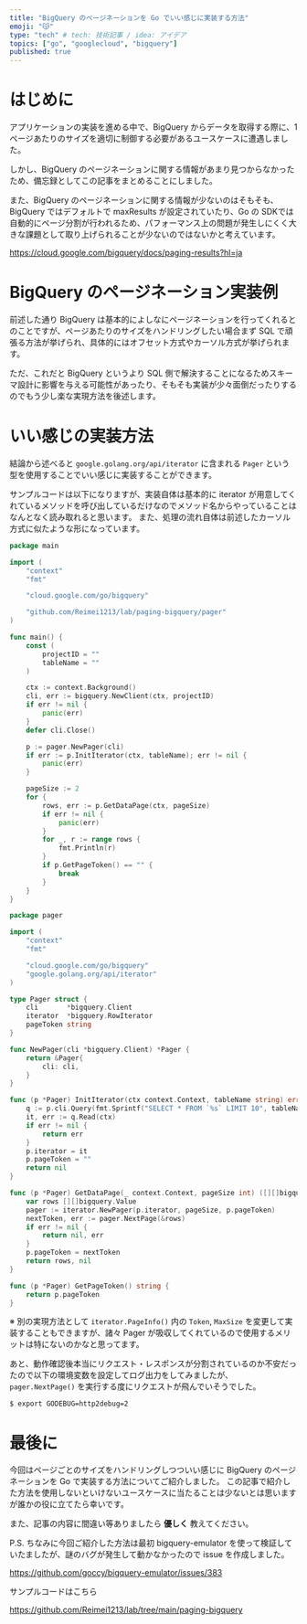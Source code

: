 ```yaml
---
title: "BigQuery のページネーションを Go でいい感じに実装する方法"
emoji: "😽"
type: "tech" # tech: 技術記事 / idea: アイデア
topics: ["go", "googlecloud", "bigquery"]
published: true
---
```


# はじめに
アプリケーションの実装を進める中で、BigQuery からデータを取得する際に、1ページあたりのサイズを適切に制御する必要があるユースケースに遭遇しました。

しかし、BigQuery のページネーションに関する情報があまり見つからなかったため、備忘録としてこの記事をまとめることにしました。

また、BigQuery のページネーションに関する情報が少ないのはそもそも、BigQuery ではデフォルトで maxResults が設定されていたり、Go の SDKでは自動的にページ分割が行われるため、パフォーマンス上の問題が発生しにくく大きな課題として取り上げられることが少ないのではないかと考えています。

https://cloud.google.com/bigquery/docs/paging-results?hl=ja

# BigQuery のページネーション実装例
前述した通り BigQuery は基本的によしなにページネーションを行ってくれるとのことですが、ページあたりのサイズをハンドリングしたい場合まず SQL で頑張る方法が挙げられ、具体的にはオフセット方式やカーソル方式が挙げられます。

ただ、これだと BigQuery というより SQL 側で解決することになるためスキーマ設計に影響を与える可能性があったり、そもそも実装が少々面倒だったりするのでもう少し楽な実現方法を後述します。

# いい感じの実装方法
結論から述べると `google.golang.org/api/iterator` に含まれる `Pager` という型を使用することでいい感じに実装することができます。

サンプルコードは以下になりますが、実装自体は基本的に iterator が用意してくれているメソッドを呼び出しているだけなのでメソッド名からやっていることはなんとなく読み取れると思います。
また、処理の流れ自体は前述したカーソル方式に似たような形になっています。

```go
package main

import (
	"context"
	"fmt"

	"cloud.google.com/go/bigquery"

	"github.com/Reimei1213/lab/paging-bigquery/pager"
)

func main() {
	const (
		projectID = ""
		tableName = ""
	)

	ctx := context.Background()
	cli, err := bigquery.NewClient(ctx, projectID)
	if err != nil {
		panic(err)
	}
	defer cli.Close()

	p := pager.NewPager(cli)
	if err := p.InitIterator(ctx, tableName); err != nil {
		panic(err)
	}

	pageSize := 2
	for {
		rows, err := p.GetDataPage(ctx, pageSize)
		if err != nil {
			panic(err)
		}
		for _, r := range rows {
			fmt.Println(r)
		}
		if p.GetPageToken() == "" {
			break
		}
	}
}
```

```go
package pager

import (
	"context"
	"fmt"

	"cloud.google.com/go/bigquery"
	"google.golang.org/api/iterator"
)

type Pager struct {
	cli       *bigquery.Client
	iterator  *bigquery.RowIterator
	pageToken string
}

func NewPager(cli *bigquery.Client) *Pager {
	return &Pager{
		cli: cli,
	}
}

func (p *Pager) InitIterator(ctx context.Context, tableName string) error {
	q := p.cli.Query(fmt.Sprintf("SELECT * FROM `%s` LIMIT 10", tableName))
	it, err := q.Read(ctx)
	if err != nil {
		return err
	}
	p.iterator = it
	p.pageToken = ""
	return nil
}

func (p *Pager) GetDataPage(_ context.Context, pageSize int) ([][]bigquery.Value, error) {
	var rows [][]bigquery.Value
	pager := iterator.NewPager(p.iterator, pageSize, p.pageToken)
	nextToken, err := pager.NextPage(&rows)
	if err != nil {
		return nil, err
	}
	p.pageToken = nextToken
	return rows, nil
}

func (p *Pager) GetPageToken() string {
	return p.pageToken
}
```
※ 別の実現方法として `iterator.PageInfo()` 内の `Token`, `MaxSize` を変更して実装することもできますが、諸々 Pager が吸収してくれているので使用するメリットは特にないのかなと思ってます。

あと、動作確認後本当にリクエスト・レスポンスが分割されているのか不安だったので以下の環境変数を設定してログ出力をしてみましたが、 `pager.NextPage()` を実行する度にリクエストが飛んでいそうでした。
```shell
$ export GODEBUG=http2debug=2
```

# 最後に
今回はページごとのサイズをハンドリングしつついい感じに BigQuery のページネーションを Go で実装する方法についてご紹介しました。
この記事で紹介した方法を使用しないといけないユースケースに当たることは少ないとは思いますが誰かの役に立てたら幸いです。

また、記事の内容に間違い等ありましたら **優しく** 教えてください。

P.S. ちなみに今回ご紹介した方法は最初 bigquery-emulator を使って検証していたましたが、謎のバグが発生して動かなかったので issue を作成しました。

https://github.com/goccy/bigquery-emulator/issues/383

サンプルコードはこちら

https://github.com/Reimei1213/lab/tree/main/paging-bigquery


